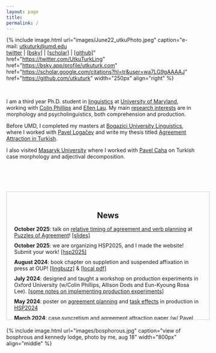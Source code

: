 ```yaml
---
layout: page
title:
permalink: /
---
```

<!-- change font color -->

<link rel="stylesheet" href="/css/fontawesome/css/all.css" >
<link rel="stylesheet" href="css/academicons/css/academicons.min.css"/>

{%
  include image.html
  url="images/June22_utkuPhoto.jpeg"
  caption="e-mail: utkuturk@umd.edu <br><a href='https://twitter.com/UtkuTurkLing'>[twitter]</a> | <a href='https://bsky.app/profile/utkuturk.com'>[bsky]</a> | <a href='https://scholar.google.com/citations?hl=tr&user=wa7LG9gAAAAJ'>[scholar]</a> | <a href='https://github.com/utkuturk'>[github]</a>"
  href="https://twitter.com/UtkuTurkLing"
  href="https://bsky.app/profile/utkuturk.com"
  href="https://scholar.google.com/citations?hl=tr&user=wa7LG9gAAAAJ"
  href="https://github.com/utkuturk"
  width="250px"
  align="right"
%}

<br>

I am a third year Ph.D. student in <a href='https://linguistics.umd.edu/'>linguistics</a> at <a href='https://umd.edu/'>University of Maryland</a>, working  with <a href='https://www.colinphillips.net/'>Colin Phillips</a> and <a href='https://ellenlau.net/'>Ellen Lau</a>. My main <a href='https://www.utkuturk.com/research/'>research interests</a> are in morphology and psycholinguistics, both comprehension and production.

Before UMD, I completed my masters at <a href='https://linguistics.boun.edu.tr'>Bogazici University Linguistics</a>, where I worked with <a href='https://scholar.google.com/citations?user=fhbdTJIAAAAJ&hl=en'>Pavel Logačev</a> and write my thesis titled <a href='https://www.utkuturk.com/ma/'>Agreement Attraction in Turkish</a>.

I also visited <a href = 'https://www.muni.cz/en'>Masaryk University</a> where I worked with <a href = 'https://scholar.google.cz/citations?user=-T030GMAAAAJ&hl=no'>Pavel Caha</a> on Turkish case morphology and adjectival decomposition.


<br><br><br>


<div class="news-container">
  <h2>News</h2>
  <ul>
    <li><strong>October 2025</strong>: talk on <a href="files/abstracts/TurkEtAl-puzzles.pdf">relative timing of agreement and verb planning</a> at <a href="https://sites.google.com/view/puzzlesofagreement">Puzzles of Agreement</a>! <a href="/files/slides/Turketal-puzzles.pdf">[slides]</a></li>
    <li><strong>October 2025</strong>: we are organizing HSP2025, and I made the website! Submit your work! <a href="https://hsp2025.github.io/">[hsp2025]</a></li>
    <li><strong>August 2024</strong>: book chapter on suppletion and suspended affixation in press at OUP! <a href="https://lingbuzz.net/lingbuzz/008295">[lingbuzz]</a> & <a href="files/papers/Turk2024.pdf">[local pdf]</a></li>
    <li><strong>July 2024</strong>: designed and taught a workshop on production experiments in Oxford University  (w/Colin Phillips, Allison Dods and Eun-Kyoung Rosa Lee). <a href="https://utkuturk.com/mfa.html">[some notes on implementing production experiments]</a></li>
    <li><strong>May 2024</strong>: poster on <a href="files/abstracts/hsp-2024-agree.pdf">agreement planning</a> and <a href="files/abstracts/hsp-2024-task.pdf">task effects</a> in production in <a href="https://hsp2024.github.io/">HSP2024</a></li>
    <li><strong>March 2024</strong>: case syncretism and agreement attraction paper (w/ Pavel Logačev) published on <em>Language, Cognition, and Neuroscience</em>! <a href="https://doi.org/10.1080/23273798.2024.2324766">[link]</a></li>
    <li><strong>April 2024</strong>: book chapter on the phonemic status of Turkish glide [j] published! <a href="files/pdfs/CanalisEtAl2024.pdf">[pdf]</a></li>
    <li><strong>March 2023</strong>: talk on response bias and agreement attraction in <a href="https://lrdc.pitt.edu/HSP2023/">HSP2023</a>. <a href="files/slides/hsp2023.pdf">[slides]</a></li>
  </ul>
</div>

<style>
  .news-container {
    width: 500px;
    height: 300px;
    overflow-y: auto;
    border: 1px solid #ccc;
    margin: 20px auto; /* Center the container */
    padding: 20px;     /* Add some padding */
  }

  .news-container h2 {
    text-align: center;  /* Center the header */
    margin-bottom: 15px; /* Add space below header */
  }

  .news-container ul {
    list-style: none;    /* Remove bullet points */
    padding: 0;          /* Remove default list padding */
  }

  .news-container li {
    margin-bottom: 10px;  /* Add space between list items */
  }
</style>

{% include image.html url="images/bosphorous.jpg" caption="view of bosphrous and kennedy lodge, photo by me, aug 18" width="800px" align="middle" %}

<!--
In my freetime, I usually play games on [Steam][steam] or take amateur [photographs][flickr]. My favorite food is [gata][gata] with koritz and my favorite icecream flavor is [saffron and rose][rose]. -->



  [cal]:   resources/calligraphy/
  [thesis]: ma/
  [glide]:  2022/130/glide.html
  [sa]:     research/sa/
  [case]:   research/case/
  [aug]:    research/aug/
  [hc]:     2022/130/as-if.html
  [trlazud]: research/trlazud/
  [grtr]:   research/grtr/
  [deepl]:  research/deepl/
  [taship]: teaching.md
  [dept]:   https://linguistics.boun.edu.tr
  [umdling]: https://linguistics.umd.edu/
  [langsci]: http://languagescience.umd.edu
  [ellen]: https://ellenlau.net/
  [uni]:    http://www.boun.edu.tr
  [pavel]:  https://scholar.google.com/citations?user=fhbdTJIAAAAJ&hl=en
  [colin]:  https://www.colinphillips.net/
  [gata]:   https://en.wikipedia.org/wiki/Gata_(food)
  [rose]:   https://explorepartsunknown.com/koreatown-la/koreatown-perfect-day/
  [steam]:  https://steamcommunity.com/id/lecagot
  [flickr]: https://flickr.com/photos/97029582@N03/albums
  [caha]:   https://www.muni.cz/en/people/53172-pavel-caha/cv
  [mas]:    https://www.muni.cz/en
  [ud]:     https://www.universaldependencies.org
  [cv]:     files/cv.pdf
  [manu]:   https://github.com/utkuturk/tr_bias/blob/master/paper/draft/manuscript.pdf
  [o]:      https://en.wikipedia.org/wiki/Gender_neutrality_in_genderless_languages#Turkish
  [twitter]:https://www.twitter.com/utkuturkling
  [tfj]:    https://translateforjustice.wordpress.com/
  [gezi]:   https://en.wikipedia.org/wiki/Gezi_Park_protests


<!--

- 🌱 <span style="text-decoration: underline">learning</span>
  - *stan & multinomial processing trees*
  - *horseshoe priors and sparsity*<br><br>


**utkuturk/utkuturk** is a ✨ _special_ ✨ repository because its `README.md` (this file) appears on your GitHub profile.

Here are some ideas to get you started:

- 🔭 I’m currently working on ...
- 🌱 I’m currently learning ...
- 👯 I’m looking to collaborate on ...
- 🤔 I’m looking for help with ...
- 💬 Ask me about ...
- 📫 How to reach me: ...
- 😄 Pronouns: ...
- ⚡ Fun fact: ...
-->
